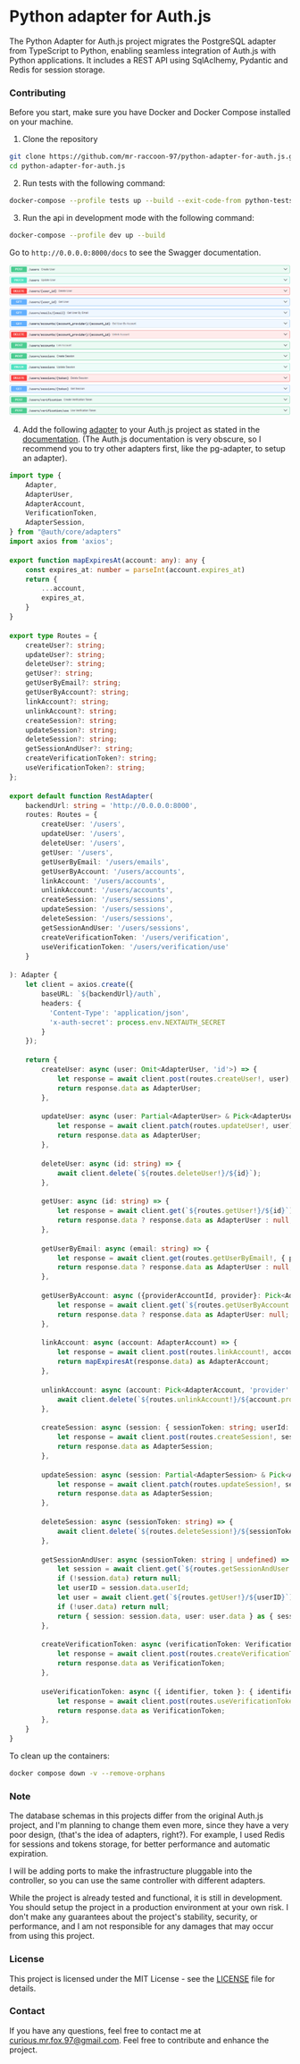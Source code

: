# Python adapter for Auth.js

The Python Adapter for Auth.js project migrates the PostgreSQL adapter from TypeScript to Python, enabling seamless integration of Auth.js with Python applications. It includes a REST API using SqlAclhemy, Pydantic and Redis for session storage.

### Contributing
Before you start, make sure you have Docker and Docker Compose installed on your machine.

1. Clone the repository
```bash
git clone https://github.com/mr-raccoon-97/python-adapter-for-auth.js.git
cd python-adapter-for-auth.js
```

2. Run tests with the following command:
```bash
docker-compose --profile tests up --build --exit-code-from python-tests
```

3. Run the api in development mode with the following command:
```bash
docker-compose --profile dev up --build
```

Go to `http://0.0.0.0:8000/docs` to see the Swagger documentation.

![alt text](swagger.png)

4. Add the following [adapter](rest-adapter.ts) to your Auth.js project as stated in the [documentation](https://next-auth.js.org/getting-started/introduction). (The Auth.js documentation is very obscure, so I recommend you to try other adapters first, like the pg-adapter, to setup an adapter).

```typescript
import type {
    Adapter,
    AdapterUser,
    AdapterAccount,
    VerificationToken,
    AdapterSession,
} from "@auth/core/adapters"
import axios from 'axios';

export function mapExpiresAt(account: any): any {
    const expires_at: number = parseInt(account.expires_at)
    return {
        ...account,
        expires_at,
    }
}

export type Routes = {
    createUser?: string;
    updateUser?: string;
    deleteUser?: string;
    getUser?: string;
    getUserByEmail?: string;
    getUserByAccount?: string;
    linkAccount?: string;
    unlinkAccount?: string;
    createSession?: string;
    updateSession?: string;
    deleteSession?: string;
    getSessionAndUser?: string;
    createVerificationToken?: string;
    useVerificationToken?: string;
};
  
export default function RestAdapter(
    backendUrl: string = 'http://0.0.0.0:8000',
    routes: Routes = {
        createUser: '/users',
        updateUser: '/users',
        deleteUser: '/users',
        getUser: '/users',
        getUserByEmail: '/users/emails',
        getUserByAccount: '/users/accounts',
        linkAccount: '/users/accounts',
        unlinkAccount: '/users/accounts',
        createSession: '/users/sessions',
        updateSession: '/users/sessions',
        deleteSession: '/users/sessions',
        getSessionAndUser: '/users/sessions',
        createVerificationToken: '/users/verification',
        useVerificationToken: '/users/verification/use'
    }

): Adapter {
    let client = axios.create({
        baseURL: `${backendUrl}/auth`,
        headers: {
          'Content-Type': 'application/json',
          'x-auth-secret': process.env.NEXTAUTH_SECRET
        }
    });

    return {
        createUser: async (user: Omit<AdapterUser, 'id'>) => {
            let response = await client.post(routes.createUser!, user);
            return response.data as AdapterUser;
        },
        
        updateUser: async (user: Partial<AdapterUser> & Pick<AdapterUser, 'id'>) => {
            let response = await client.patch(routes.updateUser!, user);
            return response.data as AdapterUser;
        },
    
        deleteUser: async (id: string) => {
            await client.delete(`${routes.deleteUser!}/${id}`);
        },
        
        getUser: async (id: string) => {
            let response = await client.get(`${routes.getUser!}/${id}`);
            return response.data ? response.data as AdapterUser : null;
        },
    
        getUserByEmail: async (email: string) => {
            let response = await client.get(routes.getUserByEmail!, { params: { email } });
            return response.data ? response.data as AdapterUser : null;
        },
    
        getUserByAccount: async ({providerAccountId, provider}: Pick<AdapterAccount, 'provider' | 'providerAccountId'>) => {
            let response = await client.get(`${routes.getUserByAccount!}/${provider}/${providerAccountId}`);
            return response.data ? response.data as AdapterUser: null;
        },
    
        linkAccount: async (account: AdapterAccount) => {
            let response = await client.post(routes.linkAccount!, account);
            return mapExpiresAt(response.data) as AdapterAccount;
        },
    
        unlinkAccount: async (account: Pick<AdapterAccount, 'provider' | 'providerAccountId'>) => {
            await client.delete(`${routes.unlinkAccount!}/${account.provider}/${account.providerAccountId}`);
        },
    
        createSession: async (session: { sessionToken: string; userId: string; expires: Date }) => {
            let response = await client.post(routes.createSession!, session);
            return response.data as AdapterSession;
        },
    
        updateSession: async (session: Partial<AdapterSession> & Pick<AdapterSession, 'sessionToken'>) => {
            let response = await client.patch(routes.updateSession!, session);
            return response.data as AdapterSession;
        },
    
        deleteSession: async (sessionToken: string) => {
            await client.delete(`${routes.deleteSession!}/${sessionToken}`);
        },
    
        getSessionAndUser: async (sessionToken: string | undefined) => {
            let session = await client.get(`${routes.getSessionAndUser!}/${sessionToken}`);
            if (!session.data) return null;
            let userID = session.data.userId;
            let user = await client.get(`${routes.getUser!}/${userID}`);
            if (!user.data) return null;
            return { session: session.data, user: user.data } as { session: AdapterSession, user: AdapterUser };
        },
    
        createVerificationToken: async (verificationToken: VerificationToken) => {
            let response = await client.post(routes.createVerificationToken!, verificationToken);
            return response.data as VerificationToken;
        },
    
        useVerificationToken: async ({ identifier, token }: { identifier: string; token: string }) => {
            let response = await client.post(routes.useVerificationToken!, { identifier, token });
            return response.data as VerificationToken;
        },
    }
}
```

To clean up the containers:
```bash
docker compose down -v --remove-orphans
```

### Note
The database schemas in this projects differ from the original Auth.js project, and I'm planning to change them even more, since they have a very poor design, (that's the idea of adapters, right?). For example, I used Redis for sessions and tokens storage, for better performance and automatic expiration.

I will be adding ports to make the infrastructure pluggable into the controller, so you can use the same controller with different adapters.

While the project is already tested and functional, it is still in development. You should setup the project in a production environment at your own risk. I don't make any guarantees about the project's stability, security, or performance, and I am not responsible for any damages that may occur from using this project.

### License
This project is licensed under the MIT License - see the [LICENSE](LICENSE) file for details.

### Contact
If you have any questions, feel free to contact me at curious.mr.fox.97@gmail.com. Feel free to contribute and enhance the project.

